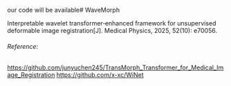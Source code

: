 our code will be available# WaveMorph

Interpretable wavelet transformer‐enhanced framework for unsupervised deformable image registration[J]. Medical Physics, 2025, 52(10): e70056.





###### Reference:
https://github.com/junyuchen245/TransMorph_Transformer_for_Medical_Image_Registration
https://github.com/x-xc/WiNet
